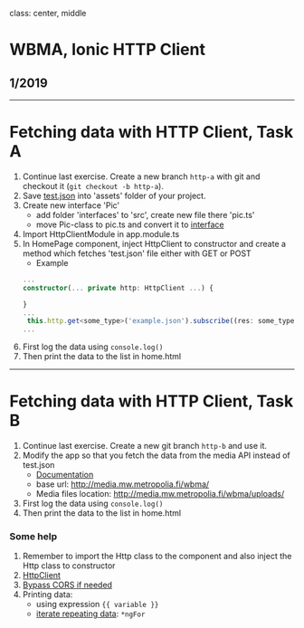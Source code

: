 class: center, middle

# WBMA, Ionic HTTP Client

## 1/2019

---

# Fetching data with HTTP Client, Task A

1. Continue last exercise. Create a new branch `http-a` with git and checkout it (`git checkout -b http-a`).
1. Save [test.json](./assets/test.json) into 'assets' folder of your project.
1. Create new interface 'Pic'
    - add folder 'interfaces' to 'src', create new file there 'pic.ts'
    - move Pic-class to pic.ts and convert it to [interface](http://masteringionic.com/blog/2018-06-24-understanding-typescript-interfaces/)
1. Import HttpClientModule in app.module.ts
1. In HomePage component, inject HttpClient to constructor and create a method which fetches 'test.json' file either with GET or POST
    - Example 
    ```typescript
    ...
    constructor(... private http: HttpClient ...) {
    
    }
    ...
     this.http.get<some_type>('example.json').subscribe((res: some_type) => this.someVariable = res.json());
    ...
    ```
1. First log the data using ```console.log()```
1. Then print the data to the list in home.html

---

# Fetching data with HTTP Client, Task B

1. Continue last exercise. Create a new git branch `http-b` and use it.
1. Modify the app so that you fetch the data from the media API instead of test.json
    - [Documentation](http://media.mw.metropolia.fi/wbma/docs/)
    - base url: http://media.mw.metropolia.fi/wbma/
    - Media files location: http://media.mw.metropolia.fi/wbma/uploads/
1. First log the data using ```console.log()```
1. Then print the data to the list in home.html

### Some help

1. Remember to import the Http class to the component and also inject the Http class to constructor
2. [HttpClient](https://angular.io/guide/http)
3. [Bypass CORS if needed](https://www.thepolyglotdeveloper.com/2014/08/bypass-cors-errors-testing-apis-locally/)
4. Printing data:
    - using expression ```{{ variable }}```
    - [iterate repeating data](https://angular.io/api/common/NgForOf): ```*ngFor```
